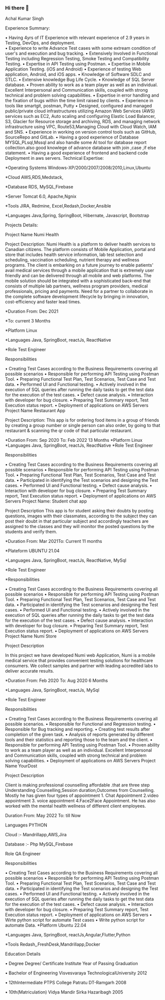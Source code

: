 ### Hi there 👋

<!--
**achalkmr01/achalkmr01** is a ✨ _special_ ✨ repository because its `README.md` (this file) appears on your GitHub profile.

Here are some ideas to get you started:

- 🔭 I’m currently working on ...
- 🌱 I’m currently learning ...
- 👯 I’m looking to collaborate on ...
- 🤔 I’m looking for help with ...
- 💬 Ask me about ...
- 📫 How to reach me: ...
- 😄 Pronouns: ...
- ⚡ Fun fact: ...
-->
Achal Kumar Singh

Experience Summary:

• Having 4yrs of IT Experience with relevant experience of 2.9 years in Testing, DevOps, and deployment.    
• Experience to write Advance Test cases with some extream condition of user's and execution and bug tracking.
• Extensively Involved in Functional Testing including Regression Testing, Smoke Testing and Compatibility Testing.
• Expertise in API Testing using Postman.
• Expertise in Mobile Application Testing. (iOS and Android)
• Experience of testing Web application, Android, and iOS apps.
• Knowledge of Software SDLC and STLC.
• Extensive knowledge Bug Life Cycle.
• Knowledge of SQL Server database.
• Proven ability to work as a team player as well as an individual. Excellent Interpersonal and Communication skills, coupled with strong technical         and problem solving capabilities.
• Expertise in error handling and the fixation of bugs within the time limit raised by clients.
• Experience in tools like smartgit, postman, Putty
• Designed, configured and managed public/private cloud infrastructures utilizing Amazon Web Services (AWS) services such as EC2, Auto scaling and configuring Elastic Load Balancer, S3, Glacier for Resource storage and archiving, RDS, and managing network infrastructure using VPC, Route53,Managing Cloud with Cloud Watch, IAM and SNS.
• Experience in working on version control tools such as GitHub, SourceRepo and GitLab.
• Having a good experience of Database MYSQL,PLsql,Mssql and also handle some AI tool for database report collection.also good knowlege of advance database with join ,case ,if else statement.
• Having a good experience of frontend and backend code Deployment in aws servers.
Technical Expertise:


*Operating Systems Windows-XP/2000/2007/2008/2010,Linux,Ubuntu

*Cloud AWS,RDS,Medstack,

*Database RDS, MySQL,Firebase

*Server Tomcat 6.0, Apache,Ngnix

*Tools JIRA, Redmine, Excel,Redash,Docker,Ansible

*Languages Java,Spring, SpringBoot, Hibernate, Javascript, Bootstrap

Projects Details:

Project Name Numi Health

Project Description: Numi Health is a platform to deliver health services to Canadian citizens. The platform consists of Mobile Application, portal and store that includes health service information, lab test selection and scheduling, vaccination scheduling, nutrient therapy and wellness programs. The client is embarking on a future journey to enable patients' avail medical services through a mobile application that is extremely user friendly and can be delivered through all mobile and web platforms. The mobile solution should be integrated with a sophisticated back-end that consists of multiple lab partners, wellness program providers, medical professionals, pricing and payments. Need for a partner to collaborate in the complete software development lifecycle by bringing in innovation, cost-efficiency and faster lead times.

*Duration From: Dec 2021

*To: current 3 Months

*Platform Linux

*Languages Java, SpringBoot, reactJs, ReactNative

*Role Test Engineer

Responsibilities

• Creating Test Cases according to the Business Requirements covering all possible scenarios 
• Responsible for performing API Testing using Postman Tool. 
• Preparing Functional Test Plan, Test Scenarios, Test Case and Test data. 
• Performed UI and Functional testing. 
• Actively involved in the execution of SQL queries after running the daily tasks to get the test data for the execution of the test cases. 
• Defect cause analysis. 
• Interaction with developer for bug closure. 
• Preparing Test Summary report, Test Execution status report. 
• Deployment of applications on AWS Servers 
Project Name Restaurant App

Project Description: This app is for ordering food items in a group of friends by creating a group number or single person can also order, by going to that restaurant & scanning the qr code of that particular restaurant.

*Duration From: Sep 2020 To: Feb 2022 13 Months *Platform Linux *Languages Java, SpringBoot, reactJs, ReactNative *Role Test Engineer

Responsibilities

• Creating Test Cases according to the Business Requirements covering all possible scenarios 
• Responsible for performing API Testing using Postman Tool. 
• Preparing Functional Test Plan, Test Scenarios, Test Case and Test data. 
• Participated in identifying the Test scenarios and designing the Test cases. 
• Performed UI and Functional testing. 
• Defect cause analysis. 
• Interaction with developer for bug closure. 
• Preparing Test Summary report, Test Execution status report. 
• Deployment of applications on AWS Servers 
Project Name: Student chat app

Project Description This app is for student asking their doubts by posting questions, images with their classmates, according to the subject they can post their doubt in that particular subject and accordingly teachers are assigned to the classes and they will monitor the posted questions by the students and verify them.

*Duration From: Mar 2021To: Current 11 months

*Plateform UBUNTU 21.04

*Languages Java, SpringBoot, reactJs, ReactNative, MySql

*Role Test Engineer

*Responsibilities

• Creating Test Cases according to the Business Requirements covering all possible scenarios 
• Responsible for performing API Testing using Postman Tool. 
• Preparing Functional Test Plan, Test Scenarios, Test Case and Test data. 
• Participated in identifying the Test scenarios and designing the Test cases. 
• Performed UI and Functional testing. 
• Actively involved in the execution of SQL queries after running the daily tasks to get the test data for the execution of the test cases. 
• Defect cause analysis. 
• Interaction with developer for bug closure. 
• Preparing Test Summary report, Test Execution status report. 
• Deployment of applications on AWS Servers 
Project Name Numi Store

Project Description

In this project we have developed Numi web Application, Numi is a mobile medical service that provides convenient testing solutions for healthcare consumers. We collect samples and partner with leading accredited labs to deliver accurate results.

*Duration From: Feb 2020 To: Aug 2020 6 Months

*Languages Java, SpringBoot, reactJs, MySql

*Role Test Engineer

Responsibilities

• Creating Test Cases according to the Business Requirements covering all possible scenarios.
• Responsible for Functional and Regression testing.
• Responsible for Bug tracking and reporting.
• Creating test results after completion of the given task.
• Analysis of reports generated by different tools and their statistics and reporting those to the team and the client.
• Responsible for performing API Testing using Postman Tool.
• Proven ability to work as a team player as well as an individual. Excellent Interpersonal and Communication skills, coupled with strong technical   and problem solving capabilities.
• Deployment of applications on AWS Servers
Project Name YourDost

Project Description

Client is making professional counselling affordable .that are three step Understanding Counselling,Session duration,Outcomes from Counselling. Mostly he has given four types of appointment 1. Chat Appointment 2.video appointment 3. voice appointment 4.Face2Face Appointment. He has also worked with the mental health wellness of different client employees.

Duration From: May 2022 To: till Now

Languages PYTHON

Cloud :- Mandrillapp,AWS,Jira

Database :- Php MySQL,Firebase

Role QA Engineer

Responsibilities

• Creating Test Cases according to the Business Requirements covering all possible scenarios 
• Responsible for performing API Testing using Postman Tool. 
• Preparing Functional Test Plan, Test Scenarios, Test Case and Test data. 
• Participated in identifying the Test scenarios and designing the Test cases. 
• Performed UI and Functional testing. 
• Actively involved in the execution of SQL queries after running the daily tasks to get the test data for the execution of the test cases. 
• Defect cause analysis. 
• Interaction with developer for bug closure. 
• Preparing Test Summary report, Test Execution status report. 
• Deployment of applications on AWS Servers
• Wirte python script for automate Test cases
• Write python script for automate Data.
*Platform Ubuntu 22.04

*Languages Java, SpringBoot, reactJs,Angular,Flutter,Python

*Tools Redash,,FreshDesk,Mandrillapp,Docker

Education Details

• Degree Degree/ Certificate Institute Year of Passing Graduation

• Bachelor of Engineering Visvesvaraya TechnologicalUniversity 2012

• 12thIntermediate PTPS College Patratu DT-Ramgarh 2008

• 10th(Matriculation) Vidya Mandir Sirka Hazaribagh 2005
